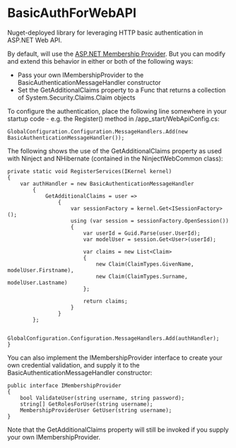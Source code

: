 BasicAuthForWebAPI
==================

Nuget-deployed library for leveraging HTTP basic authentication in ASP.NET Web API.


By default, will use the [ASP.NET Membership Provider](http://msdn.microsoft.com/en-us/library/yh26yfzy.aspx). But you can modify and extend this behavior in either or both of the following ways:
- Pass your own IMembershipProvider to the BasicAuthenticationMessageHandler constructor
- Set the GetAdditionalClaims property to a Func that returns a collection of System.Security.Claims.Claim objects
    
To configure the authentication, place the following line somewhere in your startup code - e.g. the Register() method in /app_start/WebApiConfig.cs:
        
	GlobalConfiguration.Configuration.MessageHandlers.Add(new BasicAuthenticationMessageHandler());
 

The following shows the use of the GetAdditionalClaims property as used with Ninject and NHibernate (contained in the NinjectWebCommon class):       


	private static void RegisterServices(IKernel kernel)
	{
		var authHandler = new BasicAuthenticationMessageHandler
			{
				GetAdditionalClaims = user =>
					{
						var sessionFactory = kernel.Get<ISessionFactory>();
						using (var session = sessionFactory.OpenSession())
						{
							var userId = Guid.Parse(user.UserId);
							var modelUser = session.Get<User>(userId);
                                
							var claims = new List<Claim>
							{
								new Claim(ClaimTypes.GivenName, modelUser.Firstname),
								new Claim(ClaimTypes.Surname, modelUser.Lastname)
							};

							return claims;
						}
					}
			};

		GlobalConfiguration.Configuration.MessageHandlers.Add(authHandler);
	}


You can also implement the IMembershipProvider interface to create your own credential validation, and supply it to the BasicAuthenticationMessageHandler constructor:

    public interface IMembershipProvider
    {
        bool ValidateUser(string username, string password);
        string[] GetRolesForUser(string username);
        MembershipProviderUser GetUser(string username);
    }

Note that the GetAdditionalClaims property will still be invoked if you supply your own IMembershipProvider.
